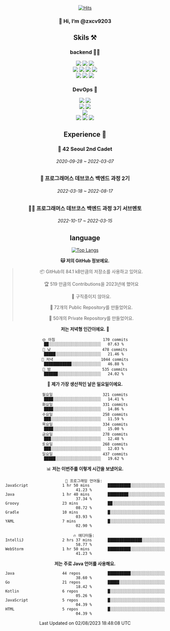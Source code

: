 <div align="center">

[![Hits](https://hits.seeyoufarm.com/api/count/incr/badge.svg?url=https%3A%2F%2Fgithub.com%2Fzxcv9203%2Fhit-counter&count_bg=%23FF7272&title_bg=%23324C2E&icon=codeigniter.svg&icon_color=%23DD5B5B&title=%EB%B0%A9%EB%AC%B8%EC%9E%90&edge_flat=false)](https://hits.seeyoufarm.com)
  
### 👋 Hi, I’m @zxcv9203

## Skils ⚒️
### backend 🧑‍💻
  
<img src="https://img.shields.io/badge/Java-FF6600?style=flat-square&logo=buymeacoffee&logoColor=white"/>
<img src="https://img.shields.io/badge/Go-0099FF?style=flat-square&logo=go&logoColor=white"/>
<img src="https://img.shields.io/badge/Kotlin-7F52FF?style=flat-square&logo=kotlin&logoColor=white"/>
  
  
<br />
  
<img src="https://img.shields.io/badge/Spring-339933?style=flat-square&logo=Spring&logoColor=white"/>
<img src="https://img.shields.io/badge/Spring Boot-339933?style=flat-square&logo=Spring Boot&logoColor=white"/>
<img src="https://img.shields.io/badge/Spring Security-339933?style=flat-square&logo=Spring Security&logoColor=white"/>
  
<img src="https://img.shields.io/badge/Spring Data JPA-339933?style=flat-square&logo=Hibernate&logoColor=white"/>

<br />
  
  <img src="https://img.shields.io/badge/mysql-0099FF?style=flat-square&logo=mysql&logoColor=white"/>
  <img src="https://img.shields.io/badge/mariadb-0099FF?style=flat-square&logo=mariadb&logoColor=white"/>
  <img src="https://img.shields.io/badge/mongoDB-47A248?style=flat-square&logo=mongodb&logoColor=white"/>
  
  
### DevOps 🚀
  
  <img src="https://img.shields.io/badge/docker-2496ED?style=flat-square&logo=docker&logoColor=white"/>
  <img src="https://img.shields.io/badge/kubernetes-326CE5?style=flat-square&logo=kubernetes&logoColor=white"/>
  
  <br />
  
  <img src="https://img.shields.io/badge/Github Actions-2088FF?style=flat-square&logo=githubactions&logoColor=white"/>
  <img src="https://img.shields.io/badge/Jenkins-D24939?style=flat-square&logo=jenkins&logoColor=white"/>
  
  
  <br />
  <img src="https://img.shields.io/badge/terraform-7B42BC?style=flat-square&logo=terraform&logoColor=white"/>
  
  <br />
  <img src="https://img.shields.io/badge/Amazon AWS-232F3E?style=flat-square&logo=Amazon AWS&logoColor=white"/>

  <img src="https://img.shields.io/badge/GCP-4285F4?style=flat-square&logo=googlecloud&logoColor=white"/>
  <img src="https://img.shields.io/badge/NCP-03C75A?style=flat-square&logo=naver&logoColor=white"/>
  
  
  
## Experience 🏃
  
### 🏫 42 Seoul 2nd Cadet
  ###### 2020-09-28 ~ 2022-03-07
  
### 🏫 프로그래머스 데브코스 백엔드 과정 2기 
  ###### 2022-03-18 ~ 2022-08-17
  
### 🧑‍🏫 프로그래머스 데브코스 백엔드 과정 3기 서브멘토 
  ###### 2022-10-17 ~ 2022-03-15

## language

[![Top Langs](https://github-readme-stats.vercel.app/api/top-langs/?username=zxcv9203&hide=html&exclude_repo=zxcv9203.github.io,golB&theme=grate-gatsby)](https://github.com/zxcv9203/github-readme-stats)
  
<!--START_SECTION:waka-->
**🐱 저의 GitHub 정보에요.** 

> 📦 GitHub의 84.1 kB만큼의 저장소를 사용하고 있어요. 
 > 
> 🏆 519 만큼의 Contributions을 2023년에 했어요
 > 
> 🚫 구직중이지 않아요.
 > 
> 📜 72개의 Public Repository를 만들었어요. 
 > 
> 🔑 50개의 Private Repository를 만들었어요. 
 > 
**저는 저녁형 인간이에요. 🦉** 

```text
🌞 아침                     170 commits         ██░░░░░░░░░░░░░░░░░░░░░░░   07.63 % 
🌆 낮　                     478 commits         █████░░░░░░░░░░░░░░░░░░░░   21.46 % 
🌃 저녁                     1044 commits        ████████████░░░░░░░░░░░░░   46.88 % 
🌙 밤　                     535 commits         ██████░░░░░░░░░░░░░░░░░░░   24.02 % 
```
📅 **제가 가장 생산적인 날은 일요일이에요.** 

```text
월요일                      321 commits         ████░░░░░░░░░░░░░░░░░░░░░   14.41 % 
화요일                      331 commits         ████░░░░░░░░░░░░░░░░░░░░░   14.86 % 
수요일                      258 commits         ███░░░░░░░░░░░░░░░░░░░░░░   11.59 % 
목요일                      334 commits         ████░░░░░░░░░░░░░░░░░░░░░   15.00 % 
금요일                      278 commits         ███░░░░░░░░░░░░░░░░░░░░░░   12.48 % 
토요일                      268 commits         ███░░░░░░░░░░░░░░░░░░░░░░   12.03 % 
일요일                      437 commits         █████░░░░░░░░░░░░░░░░░░░░   19.62 % 
```


📊 **저는 이번주를 이렇게 시간을 보냈어요.** 

```text
💬 프로그래밍 언어들: 
JavaScript               1 hr 50 mins        ██████████░░░░░░░░░░░░░░░   41.23 % 
Java                     1 hr 40 mins        █████████░░░░░░░░░░░░░░░░   37.34 % 
Groovy                   23 mins             ██░░░░░░░░░░░░░░░░░░░░░░░   08.72 % 
Gradle                   10 mins             █░░░░░░░░░░░░░░░░░░░░░░░░   03.93 % 
YAML                     7 mins              █░░░░░░░░░░░░░░░░░░░░░░░░   02.90 % 

🔥 에디터들: 
IntelliJ                 2 hrs 37 mins       ███████████████░░░░░░░░░░   58.77 % 
WebStorm                 1 hr 50 mins        ██████████░░░░░░░░░░░░░░░   41.23 % 
```

**저는 주로 Java 언어를 사용해요.** 

```text
Java                     44 repos            ██████████░░░░░░░░░░░░░░░   38.60 % 
Go                       21 repos            █████░░░░░░░░░░░░░░░░░░░░   18.42 % 
Kotlin                   6 repos             █░░░░░░░░░░░░░░░░░░░░░░░░   05.26 % 
JavaScript               5 repos             █░░░░░░░░░░░░░░░░░░░░░░░░   04.39 % 
HTML                     5 repos             █░░░░░░░░░░░░░░░░░░░░░░░░   04.39 % 
```




 Last Updated on 02/08/2023 18:48:08 UTC
<!--END_SECTION:waka-->
  
</div>


